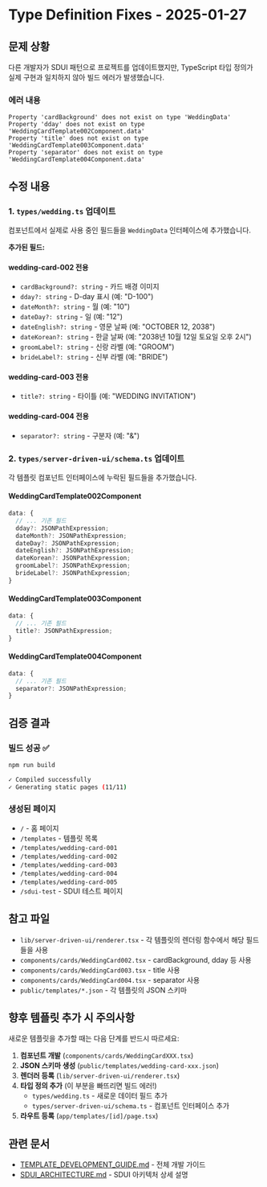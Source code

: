 # Type Definition Fixes - 2025-01-27

## 문제 상황

다른 개발자가 SDUI 패턴으로 프로젝트를 업데이트했지만, TypeScript 타입 정의가 실제 구현과 일치하지 않아 빌드 에러가 발생했습니다.

### 에러 내용

```
Property 'cardBackground' does not exist on type 'WeddingData'
Property 'dday' does not exist on type 'WeddingCardTemplate002Component.data'
Property 'title' does not exist on type 'WeddingCardTemplate003Component.data'
Property 'separator' does not exist on type 'WeddingCardTemplate004Component.data'
```

## 수정 내용

### 1. `types/wedding.ts` 업데이트

컴포넌트에서 실제로 사용 중인 필드들을 `WeddingData` 인터페이스에 추가했습니다.

**추가된 필드:**

#### wedding-card-002 전용
- `cardBackground?: string` - 카드 배경 이미지
- `dday?: string` - D-day 표시 (예: "D-100")
- `dateMonth?: string` - 월 (예: "10")
- `dateDay?: string` - 일 (예: "12")
- `dateEnglish?: string` - 영문 날짜 (예: "OCTOBER 12, 2038")
- `dateKorean?: string` - 한글 날짜 (예: "2038년 10월 12일 토요일 오후 2시")
- `groomLabel?: string` - 신랑 라벨 (예: "GROOM")
- `brideLabel?: string` - 신부 라벨 (예: "BRIDE")

#### wedding-card-003 전용
- `title?: string` - 타이틀 (예: "WEDDING INVITATION")

#### wedding-card-004 전용
- `separator?: string` - 구분자 (예: "&")

### 2. `types/server-driven-ui/schema.ts` 업데이트

각 템플릿 컴포넌트 인터페이스에 누락된 필드들을 추가했습니다.

#### WeddingCardTemplate002Component
```typescript
data: {
  // ... 기존 필드
  dday?: JSONPathExpression;
  dateMonth?: JSONPathExpression;
  dateDay?: JSONPathExpression;
  dateEnglish?: JSONPathExpression;
  dateKorean?: JSONPathExpression;
  groomLabel?: JSONPathExpression;
  brideLabel?: JSONPathExpression;
}
```

#### WeddingCardTemplate003Component
```typescript
data: {
  // ... 기존 필드
  title?: JSONPathExpression;
}
```

#### WeddingCardTemplate004Component
```typescript
data: {
  // ... 기존 필드
  separator?: JSONPathExpression;
}
```

## 검증 결과

### 빌드 성공 ✅

```bash
npm run build

✓ Compiled successfully
✓ Generating static pages (11/11)
```

### 생성된 페이지

- `/` - 홈 페이지
- `/templates` - 템플릿 목록
- `/templates/wedding-card-001`
- `/templates/wedding-card-002`
- `/templates/wedding-card-003`
- `/templates/wedding-card-004`
- `/templates/wedding-card-005`
- `/sdui-test` - SDUI 테스트 페이지

## 참고 파일

- `lib/server-driven-ui/renderer.tsx` - 각 템플릿의 렌더링 함수에서 해당 필드들을 사용
- `components/cards/WeddingCard002.tsx` - cardBackground, dday 등 사용
- `components/cards/WeddingCard003.tsx` - title 사용
- `components/cards/WeddingCard004.tsx` - separator 사용
- `public/templates/*.json` - 각 템플릿의 JSON 스키마

## 향후 템플릿 추가 시 주의사항

새로운 템플릿을 추가할 때는 다음 단계를 반드시 따르세요:

1. **컴포넌트 개발** (`components/cards/WeddingCardXXX.tsx`)
2. **JSON 스키마 생성** (`public/templates/wedding-card-xxx.json`)
3. **렌더러 등록** (`lib/server-driven-ui/renderer.tsx`)
4. **타입 정의 추가** (이 부분을 빠뜨리면 빌드 에러!)
   - `types/wedding.ts` - 새로운 데이터 필드 추가
   - `types/server-driven-ui/schema.ts` - 컴포넌트 인터페이스 추가
5. **라우트 등록** (`app/templates/[id]/page.tsx`)

## 관련 문서

- [TEMPLATE_DEVELOPMENT_GUIDE.md](./TEMPLATE_DEVELOPMENT_GUIDE.md) - 전체 개발 가이드
- [SDUI_ARCHITECTURE.md](./SDUI_ARCHITECTURE.md) - SDUI 아키텍처 상세 설명
